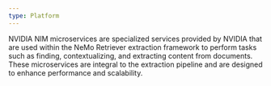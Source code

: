 ```yaml
---
type: Platform
---
```


NVIDIA NIM microservices are specialized services provided by NVIDIA that are used within the NeMo Retriever extraction framework to perform tasks such as finding, contextualizing, and extracting content from documents. These microservices are integral to the extraction pipeline and are designed to enhance performance and scalability.